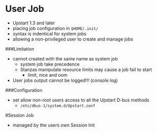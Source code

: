 # User Job

* Upstart 1.3 and later
* placing job configuration in ```$HOME/.init/```
* syntax is indentical for system jobs
* allowing a non-privileged user to create and manage jobs

###Limitation
* cannot created with the same name as system job
    * system job take precedence
    * Stanzas manipulate resource limits may cause a job fail to start
        * limit, nice and oom
* User jobs output cannot be logged!!! (console log)

###Configuration
* set allow non-root users access to all the Upstart D-bus methods
    * ```/etc/dbus-1/system.d/Upstart.conf```


#Session Job
* managed by the users own Session Init
